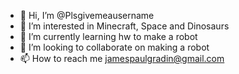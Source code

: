 - 👋 Hi, I’m @Plsgivemeausername
- 👀 I’m interested in Minecraft, Space and Dinosaurs
- 🌱 I’m currently learning hw to make a robot
- 💞️ I’m looking to collaborate on making a robot
- 📫 How to reach me jamespaulgradin@gmail.com

<!---
Plsgivemeausername/Plsgivemeausername is a ✨ special ✨ repository because its `README.md` (this file) appears on your GitHub profile.
You can click the Preview link to take a look at your changes.
--->
